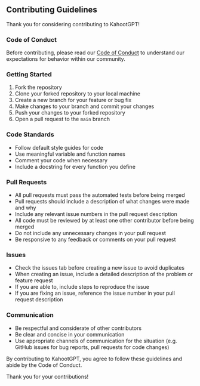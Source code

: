 ## Contributing Guidelines

Thank you for considering contributing to KahootGPT! 

### Code of Conduct
Before contributing, please read our [Code of Conduct](https://github.com/itsmarsss/KahootGPT/blob/main/CODE_OF_CONDUCT.md) to understand our expectations for behavior within our community.

### Getting Started

1. Fork the repository
2. Clone your forked repository to your local machine
3. Create a new branch for your feature or bug fix
4. Make changes to your branch and commit your changes
5. Push your changes to your forked repository
6. Open a pull request to the `main` branch

### Code Standards

- Follow default style guides for code
- Use meaningful variable and function names
- Comment your code when necessary
- Include a docstring for every function you define

### Pull Requests

- All pull requests must pass the automated tests before being merged
- Pull requests should include a description of what changes were made and why
- Include any relevant issue numbers in the pull request description
- All code must be reviewed by at least one other contributor before being merged
- Do not include any unnecessary changes in your pull request
- Be responsive to any feedback or comments on your pull request

### Issues

- Check the issues tab before creating a new issue to avoid duplicates
- When creating an issue, include a detailed description of the problem or feature request
- If you are able to, include steps to reproduce the issue
- If you are fixing an issue, reference the issue number in your pull request description

### Communication

- Be respectful and considerate of other contributors
- Be clear and concise in your communication
- Use appropriate channels of communication for the situation (e.g. GitHub issues for bug reports, pull requests for code changes)

By contributing to KahootGPT, you agree to follow these guidelines and abide by the Code of Conduct.

Thank you for your contributions!
